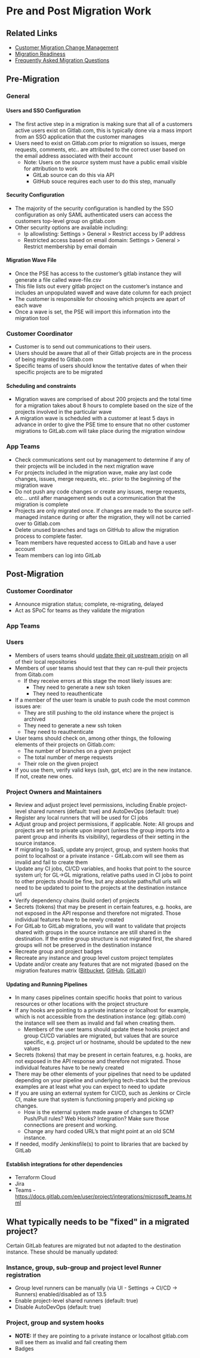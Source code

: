 # Pre and Post Migration Work

## Related Links

- [Customer Migration Change Management](https://gitlab.com/gitlab-org/professional-services-automation/tools/migration/congregate/-/blob/master/customer/customer-migration-change-management.md#post-migration-checklist-for-project-owners-and-maintainers)
- [Migration Readiness](./migration-readiness-checklist.md)
- [Frequently Asked Migration Questions](https://gitlab.com/gitlab-org/professional-services-automation/tools/migration/congregate/-/blob/master/customer/famq.md#what-are-a-customers-obligations-and-responsibilities-prior-during-and-after-a-migration)

## Pre-Migration

### General

#### Users and SSO Configuration

- The first active step in a migration is making sure that all of a customers active users exist on Gitlab.com, this is typically done via a mass import from an SSO application that the customer manages
- Users need to exist on Gitlab.com prior to migration so issues, merge requests, comments, etc.. are attributed to the correct user based on the email address associated with their account
  - Note: Users on the *source* system must have a public email visible for attribution to work
    - GitLab source can do this via API
    - GitHub souce requires each user to do this step, manually

#### Security Configuration

- The majority of the security configuration is handled by the SSO configuration as only SAML authenticated users can access the customers top-level group on gitlab.com
- Other security options are available including:
  - Ip allowlisting: Settings > General > Restrict access by IP address
  - Restricted access based on email domain: Settings > General > Restrict membership by email domain

#### Migration Wave File

- Once the PSE has access to the customer’s gitlab instance they will generate a file called wave-file.csv
- This file lists out every gitlab project on the customer’s instance and includes an unpopulated wave# and wave date column for each project
- The customer is responsible for choosing which projects are apart of each wave
- Once a wave is set, the PSE will import this information into the migration tool

### Customer Coordinator

- Customer is to send out communications to their users.
- Users should be aware that all of their Gitlab projects are in the process of being migrated to Gitlab.com
- Specific teams of users should know the tentative dates of when their specific projects are to be migrated

#### Scheduling and constraints

- Migration waves are comprised of about 200 projects and the total time for a migration takes about 8 hours to complete based on the size of the projects involved in the particular wave
- A migration wave is scheduled with a customer at least 5 days in advance in order to give the PSE time to ensure that no other customer migrations to GitLab.com will take place during the migration window

### App Teams

- Check communications sent out by management to determine if any of their projects will be included in the next migration wave
- For projects included in the migration wave, make any last code changes, issues, merge requests, etc.. prior to the beginning of the migration wave
- Do not push any code changes or create any issues, merge requests, etc… until after management sends out a communication that the migration is complete
- Projects are only migrated once. If changes are made to the source self-managed instance during or after the migration, they will not be carried over to Gitlab.com
- Delete unused branches and tags on GitHub to allow the migration process to complete faster.
- Team members have requested access to GitLab and have a user account
- Team members can log into GitLab

## Post-Migration

### Customer Coordinator

- Announce migration status; complete, re-migrating, delayed
- Act as SPoC for teams as they validate the migration

### App Teams

### Users

- Members of users teams should [update their git upstream origin](https://git-scm.com/docs/git-remote) on all of their local repositories
- Members of user teams should test that they can re-pull their projects from Gitab.com
  - If they receive errors at this stage the most likely issues are:
    - They need to generate a new ssh token
    - They need to reauthenticate
- If a member of the user team is unable to push code the most common issues are:
  - They are still pushing to the old instance where the project is archived
  - They need to generate a new ssh token
  - They need to reauthenticate
- User teams should check on, among other things, the following elements of their projects on Gitlab.com:
  - The number of branches on a given project
  - The total number of merge requests
  - Their role on the given project
- If you use them, verify valid keys (ssh, gpt, etc) are in the new instance.  If not, create new ones.

### Project Owners and Maintainers

- Review and adjust project level permissions, including Enable project-level shared runners (default: true) and AutoDevOps (default: true)
- Register any local runners that will be used for CI jobs
- Adjust group and project permissions, if applicable. Note: All groups and projects are set to private upon import (unless the group imports into a parent group and inherits its visibility), regardless of their setting in the source instance.
- If migrating to SaaS, update any project, group, and system hooks that point to localhost or a private instance - GitLab.com will see them as invalid and fail to create them
- Update any CI jobs, CI/CD variables, and hooks that point to the source system url; for GL->GL migrations, relative paths used in CI jobs to point to other projects should be fine, but any absolute paths/full urls will need to be updated to point to the projects at the destination instance url
- Verify dependency chains (build order) of projects
- Secrets (tokens) that may be present in certain features, e.g. hooks, are not exposed in the API response and therefore not migrated. Those individual features have to be newly created
- For GitLab to GitLab migrations, you will want to validate that projects shared with groups in the source instance are still shared in the destination. If the entire group structure is not migrated first, the shared groups will not be preserved in the destination instance
- Recreate group and project badges
- Recreate any instance and group level custom project templates
- Update and/or create any features that are not migrated (based on the migration features matrix ([Bitbucket](https://gitlab-org.gitlab.io/professional-services-automation/tools/migration/congregate/bitbucket-migration-features-matrix/), [GitHub](https://gitlab-org.gitlab.io/professional-services-automation/tools/migration/congregate/github-migration-features-matrix/), [GitLab](https://gitlab-org.gitlab.io/professional-services-automation/tools/migration/congregate/gitlab-migration-features-matrix/)))

#### Updating and Running Pipelines

- In many cases pipelines contain specific hooks that point to various resources or other locations with the project structure
- If any hooks are pointing to a private instance or localhost for example, which is not accessible from the destination instance (eg: gitlab.com) the instance will see them as invalid and fail when creating them.
  - Members of the user teams should update these hooks project and group CI/CD variables are migrated, but values that are source specific, e.g. project url or hostname, should be updated to the new values
- Secrets (tokens) that may be present in certain features, e.g. hooks, are not exposed in the API response and therefore not migrated. Those individual features have to be newly created
- There may be other elements of your pipelines that need to be updated depending on your pipeline and underlying tech-stack but the previous examples are at least what you can expect to need to update
- If you are using an external system for CI/CD, such as Jenkins or Circle CI, make sure that system is functioning properly and picking up changes.
  - How is the external system made aware of changes to SCM?  Push/Pull rules? Web Hooks? Integration?  Make sure those connections are present and working.
  - Change any hard coded URL’s that might point at an old SCM instance.
- If needed, modify Jenkinsfile(s) to point to libraries that are backed by GitLab

#### Establish integrations for other dependencies

- Terraform Cloud
- Jira
- Teams - https://docs.gitlab.com/ee/user/project/integrations/microsoft_teams.html

## What typically needs to be "fixed" in a migrated project?

Certain GitLab features are migrated but not adapted to the destination instance. These should be manually updated:

### Instance, group, sub-group and project level Runner registration

- Group level runners can be manually (via UI - Settings -> CI/CD -> Runners) enabled/disabled as of 13.5
- Enable project-level shared runners (default: true)
- Disable AutoDevOps (default: true)

### Project, group and system hooks

- **NOTE:** If they are pointing to a private instance or localhost gitlab.com will see them as invalid and fail creating them
- Badges
